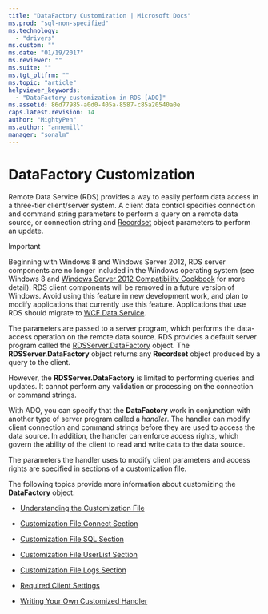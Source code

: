```yaml
---
title: "DataFactory Customization | Microsoft Docs"
ms.prod: "sql-non-specified"
ms.technology:
  - "drivers"
ms.custom: ""
ms.date: "01/19/2017"
ms.reviewer: ""
ms.suite: ""
ms.tgt_pltfrm: ""
ms.topic: "article"
helpviewer_keywords: 
  - "DataFactory customization in RDS [ADO]"
ms.assetid: 86d77985-a0d0-405a-8587-c85a20540a0e
caps.latest.revision: 14
author: "MightyPen"
ms.author: "annemill"
manager: "sonalm"
---
```

# DataFactory Customization
Remote Data Service (RDS) provides a way to easily perform data access in a three-tier client/server system. A client data control specifies connection and command string parameters to perform a query on a remote data source, or connection string and [Recordset](../../../ado/reference/ado-api/recordset-object-ado.md) object parameters to perform an update.  
  
> [!IMPORTANT]
>  Beginning with Windows 8 and Windows Server 2012, RDS server components are no longer included in the Windows operating system (see Windows 8 and [Windows Server 2012 Compatibility Cookbook](https://www.microsoft.com/en-us/download/details.aspx?id=27416) for more detail). RDS client components will be removed in a future version of Windows. Avoid using this feature in new development work, and plan to modify applications that currently use this feature. Applications that use RDS should migrate to [WCF Data Service](http://go.microsoft.com/fwlink/?LinkId=199565).  
  
 The parameters are passed to a server program, which performs the data-access operation on the remote data source. RDS provides a default server program called the [RDSServer.DataFactory](../../../ado/reference/rds-api/datafactory-object-rdsserver.md) object. The **RDSServer.DataFactory** object returns any **Recordset** object produced by a query to the client.  
  
 However, the **RDSServer.DataFactory** is limited to performing queries and updates. It cannot perform any validation or processing on the connection or command strings.  
  
 With ADO, you can specify that the **DataFactory** work in conjunction with another type of server program called a *handler*. The handler can modify client connection and command strings before they are used to access the data source. In addition, the handler can enforce access rights, which govern the ability of the client to read and write data to the data source.  
  
 The parameters the handler uses to modify client parameters and access rights are specified in sections of a customization file.  
  
 The following topics provide more information about customizing the **DataFactory** object.  
  
-   [Understanding the Customization File](../../../ado/guide/remote-data-service/understanding-the-customization-file.md)  
  
-   [Customization File Connect Section](../../../ado/guide/remote-data-service/customization-file-connect-section.md)  
  
-   [Customization File SQL Section](../../../ado/guide/remote-data-service/customization-file-sql-section.md)  
  
-   [Customization File UserList Section](../../../ado/guide/remote-data-service/customization-file-userlist-section.md)  
  
-   [Customization File Logs Section](../../../ado/guide/remote-data-service/customization-file-logs-section.md)  
  
-   [Required Client Settings](../../../ado/guide/remote-data-service/required-client-settings.md)  
  
-   [Writing Your Own Customized Handler](../../../ado/guide/remote-data-service/writing-your-own-customized-handler.md)


